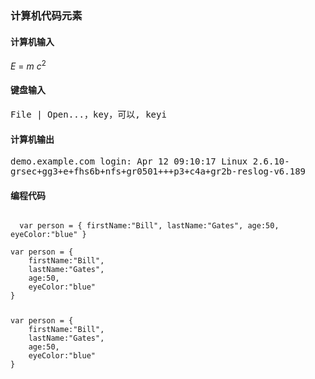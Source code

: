 ### 计算机代码元素

#### 计算机输入
<p><var>E</var> = <var>m</var> <var>c</var><sup>2</sup></p>

#### 键盘输入
<p><kbd>File | Open...，key，可以, keyi</kbd></p>

#### 计算机输出
<samp>
demo.example.com login: Apr 12 09:10:17
Linux 2.6.10-grsec+gg3+e+fhs6b+nfs+gr0501+++p3+c4a+gr2b-reslog-v6.189
</samp>

#### 编程代码
<code>
  var person = { firstName:"Bill", lastName:"Gates", age:50, eyeColor:"blue" }
</code>

<code>
var person = {
    firstName:"Bill",
    lastName:"Gates",
    age:50,
    eyeColor:"blue"
}
</code>

<code>
<pre>
var person = {
    firstName:"Bill",
    lastName:"Gates",
    age:50,
    eyeColor:"blue"
}
</pre>
</code>
